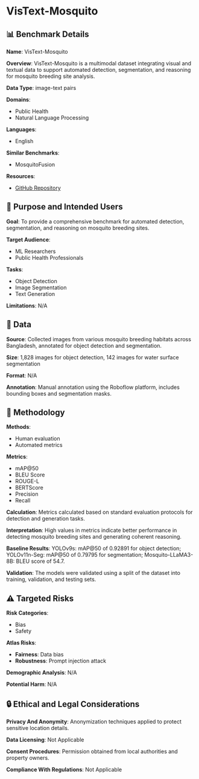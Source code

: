 # VisText-Mosquito

## 📊 Benchmark Details

**Name**: VisText-Mosquito

**Overview**: VisText-Mosquito is a multimodal dataset integrating visual and textual data to support automated detection, segmentation, and reasoning for mosquito breeding site analysis.

**Data Type**: image-text pairs

**Domains**:
- Public Health
- Natural Language Processing

**Languages**:
- English

**Similar Benchmarks**:
- MosquitoFusion

**Resources**:
- [GitHub Repository](https://github.com/adnanul-islam-jisun/VisText-Mosquito)

## 🎯 Purpose and Intended Users

**Goal**: To provide a comprehensive benchmark for automated detection, segmentation, and reasoning on mosquito breeding sites.

**Target Audience**:
- ML Researchers
- Public Health Professionals

**Tasks**:
- Object Detection
- Image Segmentation
- Text Generation

**Limitations**: N/A

## 💾 Data

**Source**: Collected images from various mosquito breeding habitats across Bangladesh, annotated for object detection and segmentation.

**Size**: 1,828 images for object detection, 142 images for water surface segmentation

**Format**: N/A

**Annotation**: Manual annotation using the Roboflow platform, includes bounding boxes and segmentation masks.

## 🔬 Methodology

**Methods**:
- Human evaluation
- Automated metrics

**Metrics**:
- mAP@50
- BLEU Score
- ROUGE-L
- BERTScore
- Precision
- Recall

**Calculation**: Metrics calculated based on standard evaluation protocols for detection and generation tasks.

**Interpretation**: High values in metrics indicate better performance in detecting mosquito breeding sites and generating coherent reasoning.

**Baseline Results**: YOLOv9s: mAP@50 of 0.92891 for object detection; YOLOv11n-Seg: mAP@50 of 0.79795 for segmentation; Mosquito-LLaMA3-8B: BLEU score of 54.7.

**Validation**: The models were validated using a split of the dataset into training, validation, and testing sets.

## ⚠️ Targeted Risks

**Risk Categories**:
- Bias
- Safety

**Atlas Risks**:
- **Fairness**: Data bias
- **Robustness**: Prompt injection attack

**Demographic Analysis**: N/A

**Potential Harm**: N/A

## 🔒 Ethical and Legal Considerations

**Privacy And Anonymity**: Anonymization techniques applied to protect sensitive location details.

**Data Licensing**: Not Applicable

**Consent Procedures**: Permission obtained from local authorities and property owners.

**Compliance With Regulations**: Not Applicable
